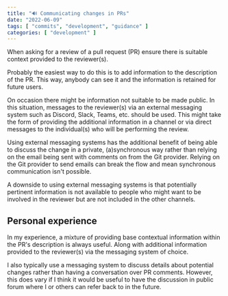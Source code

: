 ```yaml
---
title: "🔊 Communicating changes in PRs"
date: "2022-06-09"
tags: [ "commits", "development", "guidance" ]
categories: [ "development" ]
---
```


When asking for a review of a pull request (PR) ensure there is suitable
context provided to the reviewer(s).

Probably the easiest way to do this is to add information to the description of
the PR. This way, anybody can see it and the information is retained for future
users.

On occasion there might be information not suitable to be made public. In this
situation, messages to the reviewer(s) via an external messaging system such as
Discord, Slack, Teams, etc. should be used. This might take the form of
providing the additional information in a channel or via direct messages to the
individual(s) who will be performing the review.

Using external messaging systems has the additional benefit of being able to
discuss the change in a private, (a)synchronous way rather than relying on the
email being sent with comments on from the Git provider. Relying on the Git
provider to send emails can break the flow and mean synchronous communication
isn't possible.

A downside to using external messaging systems is that potentially pertinent
information is not available to people who might want to be involved in the
reviewer but are not included in the other channels.

## Personal experience

In my experience, a mixture of providing base contextual information within the
PR's description is always useful. Along with additional information provided to
the reviewer(s) via the messaging system of choice.

I also typically use a messaging system to discuss details about potential
changes rather than having a conversation over PR comments. However, this does
vary if I think it would be useful to have the discussion in public forum where
I or others can refer back to in the future.
